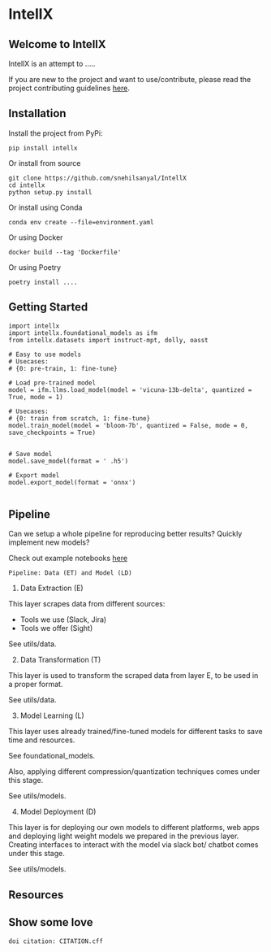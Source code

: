 # IntellX

## Welcome to IntellX

IntellX is an attempt to .....


If you are new to the project and want to use/contribute, please read the project contributing guidelines [here](/guidelines.md). 

## Installation 

Install the project from PyPi:

` pip install intellx `

Or install from source 

``` 
git clone https://github.com/snehilsanyal/IntellX 
cd intellx
python setup.py install
```

Or install using Conda

```
conda env create --file=environment.yaml

```

Or using Docker

```
docker build --tag 'Dockerfile' 
```

Or using Poetry

```
poetry install ....

```


## Getting Started 

```py3
import intellx
import intellx.foundational_models as ifm
from intellx.datasets import instruct-mpt, dolly, oasst

# Easy to use models 
# Usecases: 
# {0: pre-train, 1: fine-tune}

# Load pre-trained model
model = ifm.llms.load_model(model = 'vicuna-13b-delta', quantized = True, mode = 1)

# Usecases: 
# {0: train from scratch, 1: fine-tune}
model.train_model(model = 'bloom-7b', quantized = False, mode = 0, save_checkpoints = True)


# Save model 
model.save_model(format = ' .h5')

# Export model 
model.export_model(format = 'onnx')


```

## Pipeline 

Can we setup a whole pipeline for reproducing better results? Quickly implement new models?

Check out example notebooks [here](/examples/notebooks/)

`Pipeline: Data (ET) and Model (LD)`

1. Data Extraction (E)

This layer scrapes data from different sources:
- Tools we use (Slack, Jira)
- Tools we offer (Sight)

See utils/data.

2. Data Transformation (T)

This layer is used to transform the scraped data from layer E, to be used in a proper format. 

See utils/data.

3. Model Learning (L)

This layer uses already trained/fine-tuned models for different tasks to save time and resources. 

See foundational_models.

Also, applying different compression/quantization techniques comes under this stage.

See utils/models.

4. Model Deployment (D)

This layer is for deploying our own models to different platforms, web apps and deploying light weight models we prepared in the previous layer. Creating interfaces to interact with the model via slack bot/ chatbot comes under this stage.

See utils/models.


## Resources



## Show some love

```
doi citation: CITATION.cff

```
